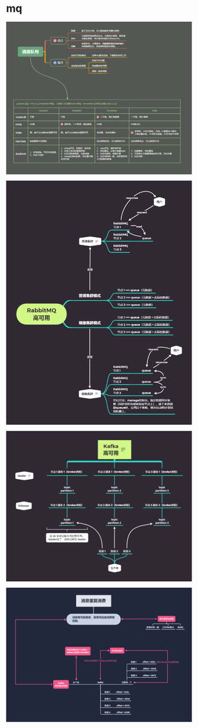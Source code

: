 # mq

![mq](./mq.png)

![rabbit](./RabbitMQ.png)

![kafka](./KafkaMQ.png)

![消息重复消费](./mq_question_repeat.png)

